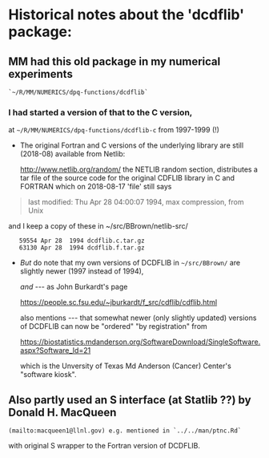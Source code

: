 # Historical notes about the 'dcdflib' package:

## MM had this old package in my numerical experiments
	`~/R/MM/NUMERICS/dpq-functions/dcdflib`

### I had started a version of that to the C version,
   at `~/R/MM/NUMERICS/dpq-functions/dcdflib-c`  from 1997-1999 (!)

- The original Fortran and C versions of the underlying library are still
   (2018-08) available from Netlib:

   http://www.netlib.org/random/  the NETLIB random section, distributes a
   tar file of the source code for the original CDFLIB library in C and FORTRAN
   which on 2018-08-17 'file' still says

>  last modified: Thu Apr 28 04:00:07 1994, max compression, from Unix

   and I keep a copy of these in  ~/src/BBrown/netlib-src/

	   59554 Apr 28  1994 dcdflib.c.tar.gz
	   63130 Apr 28  1994 dcdflib.f.tar.gz

- *But* do note that my own versions of DCDFLIB in `~/src/BBrown/` are
  slightly newer (1997 instead of 1994),

  *and* --- as John Burkardt's page

     https://people.sc.fsu.edu/~jburkardt/f_src/cdflib/cdflib.html

   also mentions --- that somewhat newer (only slightly updated) versions
   of DCDFLIB can now be "ordered"  "by registration" from

	https://biostatistics.mdanderson.org/SoftwareDownload/SingleSoftware.aspx?Software_Id=21

   which is the Unversity of Texas Md Anderson (Cancer) Center's "software kiosk".

## Also partly used an S interface (at Statlib ??) by Donald H. MacQueen
	(mailto:macqueen1@llnl.gov) e.g. mentioned in `../../man/ptnc.Rd`
   with original S wrapper to the Fortran version of DCDFLIB.

